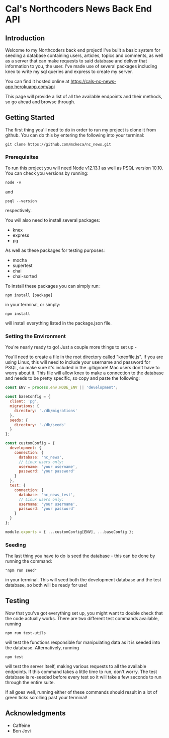 # Cal's Northcoders News Back End API

## Introduction

Welcome to my Northcoders back end project! I've built a basic system for seeding a database containing users, articles, topics and comments, as well as a server that can make requests to said database and deliver that information to you, the user. I've made use of several packages including knex to write my sql queries and express to create my server.

You can find it hosted online at https://cals-nc-news-app.herokuapp.com/api

This page will provide a list of all the available endpoints and their methods, so go ahead and browse through.

## Getting Started

The first thing you'll need to do in order to run my project is clone it from github. You can do this by entering the following into your terminal:

```
git clone https://github.com/mckeca/nc_news.git
```

### Prerequisites

To run this project you will need Node v12.13.1 as well as PSQL version 10.10. You can check you versions by running:

```
node -v
```

and

```
psql --version
```

respectively.

You will also need to install several packages:

- knex
- express
- pg

As well as these packages for testing purposes:

- mocha
- supertest
- chai
- chai-sorted

To install these packages you can simply run:

```
npm install [package]
```

in your terminal, or simply:

```
npm install
```

will install everything listed in the package.json file.

### Setting the Environment

You're nearly ready to go! Just a couple more things to set up -

You'll need to create a file in the root directory called "knexfile.js". If you are using Linux, this will need to include your username and password for PSQL, so make sure it's included in the .gitignore! Mac users don't have to worry about it. This file will allow knex to make a connection to the database and needs to be pretty specific, so copy and paste the following:

```javascript
const ENV = process.env.NODE_ENV || 'development';

const baseConfig = {
  client: 'pg',
  migrations: {
    directory: './db/migrations'
  },
  seeds: {
    directory: './db/seeds'
  }
};

const customConfig = {
  development: {
    connection: {
      database: 'nc_news',
      // Linux users only:
      username: 'your username',
      password: 'your password'
    }
  },
  test: {
    connection: {
      database: 'nc_news_test',
      // Linux users only:
      username: 'your username',
      password: 'your password'
    }
  }
};

module.exports = { ...customConfig[ENV], ...baseConfig };
```

### Seeding

The last thing you have to do is seed the database - this can be done by running the command:

```
"npm run seed"
```

in your terminal. This will seed both the development database and the test database, so both will be ready for use!

## Testing

Now that you've got everything set up, you might want to double check that the code actually works. There are two different test commands available, running

```
npm run test-utils
```

will test the functions responsible for manipulating data as it is seeded into the database.
Alternatively, running

```
npm test
```

will test the server itself, making various requests to all the available endpoints. If this command takes a little time to run, don't worry. The test database is re-seeded before every test so it will take a few seconds to run through the entire suite.

If all goes well, running either of these commands should result in a lot of green ticks scrolling past your terminal!

## Acknowledgments

- Caffeine
- Bon Jovi
